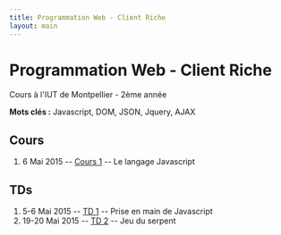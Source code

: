 ```yaml
---
title: Programmation Web - Client Riche
layout: main
---
```


# Programmation Web - Client Riche
Cours à l'IUT de Montpellier - 2ème année

**Mots clés :** Javascript, DOM, JSON, Jquery, AJAX

## Cours

1. 6 Mai 2015 -- [Cours 1](classes/class1.html) -- Le langage Javascript
<!-- 2. 20 Mai 2015 -- [Cours 2](classes/class2.html) -- Le Document Object Model -->

## TDs
1. 5-6 Mai 2015 -- [TD 1](tutorials/tutorial1.html) -- Prise en main de Javascript
2. 19-20 Mai 2015 -- [TD 2](tutorials/tutorial2.html) -- Jeu du serpent
